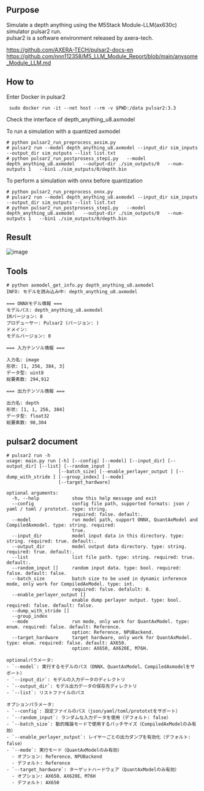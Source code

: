 
## Purpose

Simulate a depth anything using the M5Stack Module-LLM(ax630c) simulator pulsar2 run.<br>
pulsar2 is a software environment released by axera-tech.<br>

https://github.com/AXERA-TECH/pulsar2-docs-en<br>
https://github.com/nnn112358/M5_LLM_Module_Report/blob/main/anysome_Module_LLM.md<br>
## How to

Enter Docker in pulsar2

```
 sudo docker run -it --net host --rm -v $PWD:/data pulsar2:3.3
```



Check the interface of depth_anything_u8.axmodel

To run a simulation with a quantized axmodel
```
# python pulsar2_run_preprocess_axsim.py
# pulsar2 run --model depth_anything_u8.axmodel --input_dir sim_inputs --output_dir sim_outputs --list list.txt
# python pulsar2_run_postprosess_step1.py   --model depth_anything_u8.axmodel   --output-dir ./sim_outputs/0   --num-outputs 1   --bin1 ./sim_outputs/0/depth.bin
```

To perform a simulation with onnx before quantization

```
# python pulsar2_run_preprocess_onnx.py
# pulsar2 run --model depth_anything_u8.axmodel --input_dir sim_inputs --output_dir sim_outputs --list list.txt
# python pulsar2_run_postprosess_step1.py   --model depth_anything_u8.axmodel   --output-dir ./sim_outputs/0   --num-outputs 1   --bin1 ./sim_outputs/0/depth.bin
```

## Result

![image](https://github.com/user-attachments/assets/72efdf9c-7c70-44a3-9615-3248f091be30)



## Tools
```
# python axmodel_get_info.py depth_anything_u8.axmodel
INFO: モデルを読み込み中: depth_anything_u8.axmodel

=== ONNXモデル情報 ===
モデルパス: depth_anything_u8.axmodel
IRバージョン: 8
プロデューサー: Pulsar2 (バージョン: )
ドメイン:
モデルバージョン: 0

=== 入力テンソル情報 ===

入力名: image
形状: [1, 256, 384, 3]
データ型: uint8
総要素数: 294,912

=== 出力テンソル情報 ===

出力名: depth
形状: [1, 1, 256, 384]
データ型: float32
総要素数: 98,304
```


## pulsar2 document 

```
# pulsar2 run -h
usage: main.py run [-h] [--config] [--model] [--input_dir] [--output_dir] [--list] [--random_input ]
                   [--batch_size] [--enable_perlayer_output ] [--dump_with_stride ] [--group_index] [--mode]
                   [--target_hardware]

optional arguments:
  -h, --help            show this help message and exit
  --config              config file path, supported formats: json / yaml / toml / prototxt. type: string.
                        required: false. default:.
  --model               run model path, support ONNX, QuantAxModel and CompiledAxmodel. type: string. required:
                        true.
  --input_dir           model input data in this directory. type: string. required: true. default:.
  --output_dir          model output data directory. type: string. required: true. default:.
  --list                list file path. type: string. required: true. default:.
  --random_input []     random input data. type: bool. required: false. default: false.
  --batch_size          batch size to be used in dynamic inference mode, only work for CompiledAxModel. type: int.
                        required: false. defalult: 0.
  --enable_perlayer_output []
                        enable dump perlayer output. type: bool. required: false. default: false.
  --dump_with_stride []
  --group_index
  --mode                run mode, only work for QuantAxModel. type: enum. required: false. default: Reference.
                        option: Reference, NPUBackend.
  --target_hardware     target hardware, only work for QuantAxModel. type: enum. required: false. default: AX650.
                        option: AX650, AX620E, M76H.

optionalパラメータ:
- `--model`: 実行するモデルのパス（ONNX、QuantAxModel、CompiledAxmodelをサポート）
- `--input_dir`: モデルの入力データのディレクトリ
- `--output_dir`: モデル出力データの保存先ディレクトリ
- `--list`: リストファイルのパス

オプションパラメータ:
- `--config`: 設定ファイルのパス（json/yaml/toml/prototxtをサポート）
- `--random_input`: ランダムな入力データを使用（デフォルト: false）
- `--batch_size`: 動的推論モードで使用するバッチサイズ（CompiledAxModelのみ有効）
- `--enable_perlayer_output`: レイヤーごとの出力ダンプを有効化（デフォルト: false）
- `--mode`: 実行モード（QuantAxModelのみ有効）
  - オプション: Reference、NPUBackend
  - デフォルト: Reference
- `--target_hardware`: ターゲットハードウェア（QuantAxModelのみ有効）
  - オプション: AX650、AX620E、M76H
  - デフォルト: AX650

```



